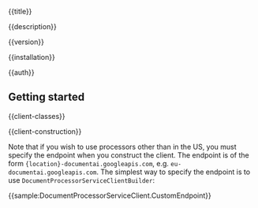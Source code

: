 {{title}}

{{description}}

{{version}}

{{installation}}

{{auth}}

## Getting started

{{client-classes}}

{{client-construction}}

Note that if you wish to use processors other than in the US, you
must specify the endpoint when you construct the client. The
endpoint is of the form `{location}-documentai.googleapis.com`, e.g.
`eu-documentai.googleapis.com`. The simplest way to specify the
endpoint is to use `DocumentProcessorServiceClientBuilder`:

{{sample:DocumentProcessorServiceClient.CustomEndpoint}}
